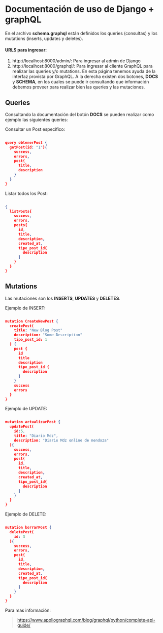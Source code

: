 
# Documentación de uso de Django + graphQL

En el archivo **schema.graphql** están definidos los queries (consultas) y los mutations (inserts, updates y deletes).

#### URLS para ingresar:
1. http://localhost:8000/admin/: Para ingresar al admin de Django 
2. http://localhost:8000/graphql/: Para ingresar al cliente GraphQL para realizar las queries y/o mutations. En esta página tenemos ayuda de la interfaz provista por GraphQL. A la derecha existen dos botones, **DOCS** y **SCHEMA**, en los cuales se puede ir consultando que información debemos proveer para realizar bien las queries y las mutaciones.


## Queries

Consultando la documentación del botón **DOCS** se pueden realizar como ejemplo las siguientes queries:

Consultar un Post específico:
```json

query obtenerPost {
  getPost(id: "1"){
    success,
    errors,
    post{
      title,
      description
    }
  }
}
```

Listar todos los Post:
```json

{
  listPosts{
    success,
    errors,
    posts{
      id,
      title,
      description,
      created_at,
      tipo_post_id{
        description
      }
    }
  }
}
```

## Mutations

Las mutaciones son los **INSERTS**, **UPDATES** y **DELETES**.

Ejemplo de INSERT:
```json

mutation CreateNewPost {
  createPost(
    title: "New Blog Post"
    description: "Some Description"
    tipo_post_id: 1
  ) {
    post {
      id
      title
      description
      tipo_post_id {
        description
      }
    }
    success
    errors
  }
}
```

Ejemplo de UPDATE:
```json

mutation actualizarPost {
  updatePost(
    id:5,
    title: "Diario Mdz",
    description: "Diario Mdz online de mendoza"
  ){
    success,
    errors,
    post{
      id,
      title,
      description,
      created_at,
      tipo_post_id{
        description
      }
    }
  }
}
```

Ejemplo de DELETE:
```json

mutation borrarPost {
  deletePost(
    id: 3
  ){
    success,
    errors,
    post{
      id, 
      title,
      description,
      created_at,
      tipo_post_id{
        description
      }
    }
  }
}
```

Para mas información:
> https://www.apollographql.com/blog/graphql/python/complete-api-guide/








